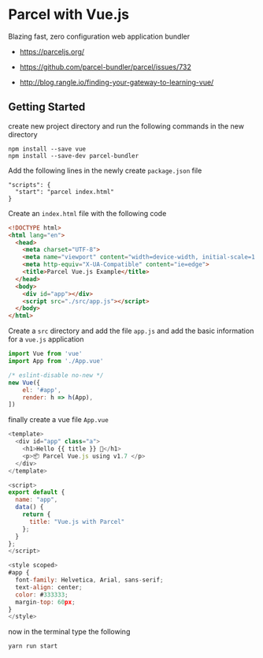 # Parcel with Vue.js
Blazing fast, zero configuration web application bundler

- https://parceljs.org/

- https://github.com/parcel-bundler/parcel/issues/732

- http://blog.rangle.io/finding-your-gateway-to-learning-vue/

## Getting Started

create new project directory and run the following commands in the new directory
```
npm install --save vue
npm install --save-dev parcel-bundler
```
Add the following lines in the newly create `package.json` file
```
"scripts": {
  "start": "parcel index.html"
}
```
Create an `index.html` file with the following code
```html
<!DOCTYPE html>
<html lang="en">
  <head>
    <meta charset="UTF-8">
    <meta name="viewport" content="width=device-width, initial-scale=1.0">
    <meta http-equiv="X-UA-Compatible" content="ie=edge">
    <title>Parcel Vue.js Example</title>
  </head>
  <body>
    <div id="app"></div>
    <script src="./src/app.js"></script>
  </body>
</html>
```
Create a `src` directory and add the file `app.js` and add the basic information for a `vue.js` application
```javascript
import Vue from 'vue'
import App from './App.vue'

/* eslint-disable no-new */
new Vue({
    el: '#app',
    render: h => h(App),
])
```
finally create a vue file `App.vue`
```javascript
<template>
  <div id="app" class="a">
    <h1>Hello {{ title }} 🚀</h1>
    <p>📦 Parcel Vue.js using v1.7 </p>
  </div>
</template>

<script>
export default {
  name: "app",
  data() {
    return {
      title: "Vue.js with Parcel"
    };
  }
};
</script>

<style scoped>
#app {
  font-family: Helvetica, Arial, sans-serif;
  text-align: center;
  color: #333333;
  margin-top: 60px;
}
</style>
```
now in the terminal type the following
```console
yarn run start
```